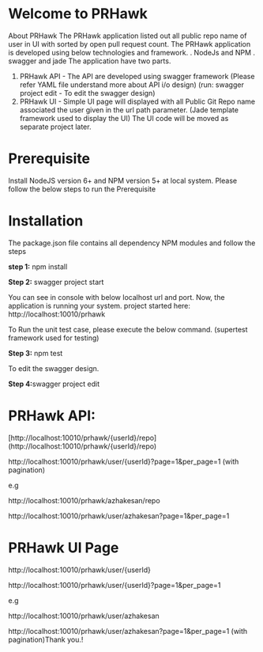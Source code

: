 # Welcome to PRHawk

About PRHawk
The PRHawk application listed out all public repo name of user in UI with sorted by open pull request count.
The PRHawk application is developed using below technologies and framework.
   . NodeJs and NPM
   . swagger and jade
The application have two parts.
1. PRHawk API - The API are developed using swagger framework (Please refer YAML file understand more about API i/o design)
   (run: swagger project edit - To edit the swagger design)
2. PRHawk UI - Simple UI page will displayed with all Public Git Repo name associated the user given in the url path parameter. (Jade template framework used to display the UI)
   The UI code will be moved as separate project later.

# Prerequisite
Install NodeJS version 6+ and NPM version 5+ at local system. Please follow the below steps to run the Prerequisite

# Installation
<p>The package.json file contains all dependency NPM modules and follow the steps</p>
 <strong>step 1:</strong> npm install

<p><strong>Step 2:</strong> swagger project start</p>
You can see in console with below localhost url and port. Now, the application is running your system.
project started here: http://localhost:10010/prhawk

<p>To Run the unit test case, please execute the below command. (supertest framework used for testing)</p>
<strong>Step 3:</strong> npm test

<p>To edit the swagger design.</p>
<strong>Step 4:</strong>swagger project edit

# PRHawk API:
<p>[http://localhost:10010/prhawk/{userId}/repo](http://localhost:10010/prhawk/{userId}/repo)</p>
<p>http://localhost:10010/prhawk/user/{userId}?page=1&per_page=1 (with pagination)</p>
e.g
<p>http://localhost:10010/prhawk/azhakesan/repo</p>
<p>http://localhost:10010/prhawk/user/azhakesan?page=1&per_page=1</p>

# PRHawk UI Page
<p>http://localhost:10010/prhawk/user/{userId} </p>
<p>http://localhost:10010/prhawk/user/{userId}?page=1&per_page=1</p>
e.g
<p>http://localhost:10010/prhawk/user/azhakesan </p>
<p>http://localhost:10010/prhawk/user/azhakesan?page=1&per_page=1 (with pagination)</p?

Thank you.!

